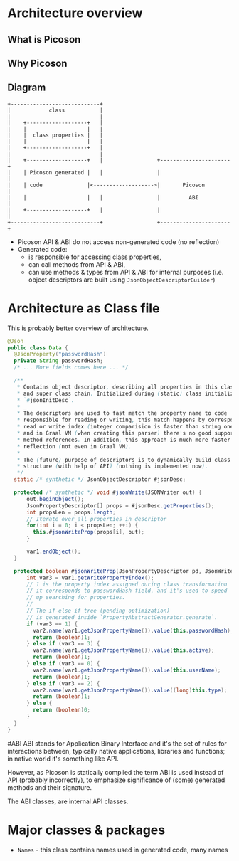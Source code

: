 # Architecture overview

## What is Picoson

## Why Picoson

## Diagram
```
+----------------------------+
|            class           |
|                            |
|    +-------------------+   |
|    |                   |   |
|    |  class properties |   |
|    |                   |   |
|    +-------------------+   |
|                            |
|    +-------------------+   |                 +----------------------+
|    | Picoson generated |   |                 |                      |
|    | code              |<------------------->|       Picoson        |
|    |                   |   |                 |         ABI          |
|    +-------------------+   |                 |                      |
+----------------------------+                 +----------------------+
```

* Picoson API & ABI do not access non-generated code (no reflection)
* Generated code:
   * is responsible for accessing class properties,
   * can call methods from API & ABI,
   * can use methods & types from API & ABI for internal purposes
     (i.e. object descriptors are built using `JsonObjectDescriptorBuilder`)

# Architecture as Class file
This is probably better overview of architecture.
```java
@Json
public class Data {
  @JsonProperty("passwordHash")
  private String passwordHash;
  /* ... More fields comes here ... */

  /** 
   * Contains object descriptor, describing all properties in this class
   * and super class chain. Initialized during (static) class initialization, by
   * `#jsonInitDesc`.
   *
   * The descriptors are used to fast match the property name to code
   * responsible for reading or writing, this match happens by corresponding
   * read or write index (integer comparision is faster than string one,
   * and in Graal VM (when creating this parser) there's no good support for
   * method references. In addition, this approach is much more faster than
   * reflection (not even in Graal VM).
   * 
   * The (future) purpose of descriptors is to dynamically build class
   * structure (with help of API) (nothing is implemented now).
   */
  static /* synthetic */ JsonObjectDescriptor #jsonDesc;

  protected /* synthetic */ void #jsonWrite(JSONWriter out) {
      out.beginObject();
      JsonPropertyDescriptor[] props = #jsonDesc.getProperties();
      int propsLen = props.length;
      // Iterate over all properties in descriptor
      for(int i = 0; i < propsLen; ++i) {
        this.#jsonWriteProp(props[i], out);
      }

      var1.endObject();
  }

  protected boolean #jsonWriteProp(JsonPropertyDescriptor pd, JsonWriter out) {
      int var3 = var1.getWritePropertyIndex();
      // 1 is the property index assigned during class transformation
      // it corresponds to passwordHash field, and it's used to speed
      // up searching for properties.
      //
      // The if-else-if tree (pending optimization)
      // is generated inside `PropertyAbstractGenerator.generate`.
      if (var3 == 1) {
        var2.name(var1.getJsonPropertyName()).value(this.passwordHash);
        return (boolean)1;
      } else if (var3 == 3) {
        var2.name(var1.getJsonPropertyName()).value(this.active);
        return (boolean)1;
      } else if (var3 == 0) {
        var2.name(var1.getJsonPropertyName()).value(this.userName);
        return (boolean)1;
      } else if (var3 == 2) {
        var2.name(var1.getJsonPropertyName()).value((long)this.type);
        return (boolean)1;
      } else {
        return (boolean)0;
      }
  }
}
```
#ABI
ABI stands for Application Binary Interface and it's the set of rules for
interactions between, typically native applications, libraries and functions;
in native world it's something like API.

However, as Picoson is statically compiled the term ABI is used instead of
API (probably incorrectly), to emphasize significance of (some) generated
methods and their signature.

The ABI classes, are internal API classes.

# Major classes & packages
* `Names` - this class contains names used in generated code, many names
    